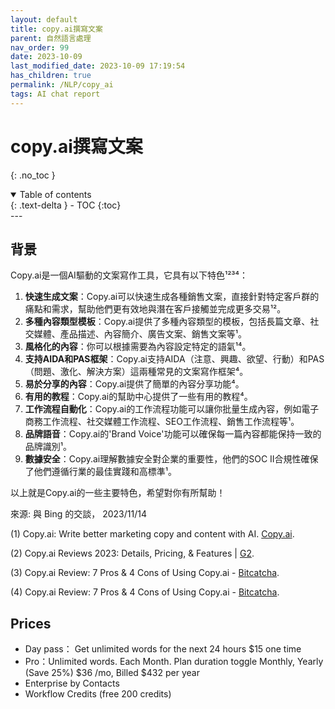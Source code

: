 ```yaml
---
layout: default
title: copy.ai撰寫文案
parent: 自然語言處理
nav_order: 99
date: 2023-10-09
last_modified_date: 2023-10-09 17:19:54
has_children: true
permalink: /NLP/copy_ai
tags: AI chat report
---
```


# copy.ai撰寫文案
{: .no_toc }

<details open markdown="block">
  <summary>
    Table of contents
  </summary>
  {: .text-delta }
- TOC
{:toc}
</details>
---

## 背景

Copy.ai是一個AI驅動的文案寫作工具，它具有以下特色¹²³⁴：

1. **快速生成文案**：Copy.ai可以快速生成各種銷售文案，直接針對特定客戶群的痛點和需求，幫助他們更有效地與潛在客戶接觸並完成更多交易¹²。
2. **多種內容類型模板**：Copy.ai提供了多種內容類型的模板，包括長篇文章、社交媒體、產品描述、內容簡介、廣告文案、銷售文案等¹。
3. **風格化的內容**：你可以根據需要為內容設定特定的語氣¹⁴。
4. **支持AIDA和PAS框架**：Copy.ai支持AIDA（注意、興趣、欲望、行動）和PAS（問題、激化、解決方案）這兩種常見的文案寫作框架⁴。
5. **易於分享的內容**：Copy.ai提供了簡單的內容分享功能⁴。
6. **有用的教程**：Copy.ai的幫助中心提供了一些有用的教程⁴。
7. **工作流程自動化**：Copy.ai的工作流程功能可以讓你批量生成內容，例如電子商務工作流程、社交媒體工作流程、SEO工作流程、銷售工作流程等¹。
8. **品牌語音**：Copy.ai的'Brand Voice'功能可以確保每一篇內容都能保持一致的品牌識別¹。
9. **數據安全**：Copy.ai理解數據安全對企業的重要性，他們的SOC II合規性確保了他們遵循行業的最佳實踐和高標準¹。

以上就是Copy.ai的一些主要特色，希望對你有所幫助！

來源: 與 Bing 的交談， 2023/11/14

(1) Copy.ai: Write better marketing copy and content with AI. [Copy.ai](https://www.copy.ai/).

(2) Copy.ai Reviews 2023: Details, Pricing, & Features | [G2](https://www.g2.com/products/copy-ai/reviews).

(3) Copy.ai Review: 7 Pros & 4 Cons of Using Copy.ai - [Bitcatcha](https://bing.com/search?q=Copy.ai+features).

(4) Copy.ai Review: 7 Pros & 4 Cons of Using Copy.ai - [Bitcatcha](https://www.bitcatcha.com/research/copy-ai-review/).

## Prices

- Day pass： Get unlimited words for the next 24 hours
$15 one time
- Pro：Unlimited words. Each Month. Plan duration toggle
Monthly, Yearly (Save 25%) $36 /mo, Billed $432 per year
- Enterprise by Contacts
- Workflow Credits (free 200 credits)